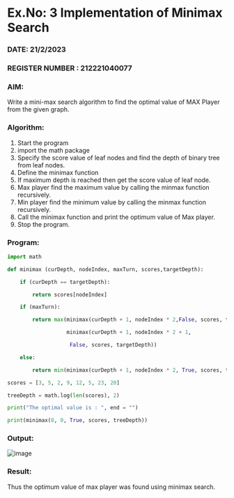# Ex.No: 3  Implementation of Minimax Search
### DATE: 21/2/2023                                                                        
### REGISTER NUMBER : 212221040077
### AIM: 
Write a mini-max search algorithm to find the optimal value of MAX Player from the given graph.
### Algorithm:
1. Start the program
2. import the math package
3. Specify the score value of leaf nodes and find the depth of binary tree from leaf nodes.
4. Define the minimax function
5. If maximum depth is reached then get the score value of leaf node.
6. Max player find the maximum value by calling the minmax function recursively.
7. Min player find the minimum value by calling the minmax function recursively.
8. Call the minimax function  and print the optimum value of Max player.
9. Stop the program. 

### Program:

```py
import math

def minimax (curDepth, nodeIndex, maxTurn, scores,targetDepth):

    if (curDepth == targetDepth):

        return scores[nodeIndex]

    if (maxTurn):

        return max(minimax(curDepth + 1, nodeIndex * 2,False, scores, targetDepth),

                   minimax(curDepth + 1, nodeIndex * 2 + 1,

                    False, scores, targetDepth))

    else:

        return min(minimax(curDepth + 1, nodeIndex * 2, True, scores, targetDepth),minimax(curDepth + 1, nodeIndex * 2 + 1,True, scores, targetDepth))

scores = [3, 5, 2, 9, 12, 5, 23, 20]

treeDepth = math.log(len(scores), 2) 

print("The optimal value is : ", end = "")

print(minimax(0, 0, True, scores, treeDepth))
```



### Output:

![image](https://github.com/knight7080/AI_Lab_2023-24/assets/88542035/caa6813e-b074-48bf-b432-e874d1604ed1)


### Result:
Thus the optimum value of max player was found using minimax search.
